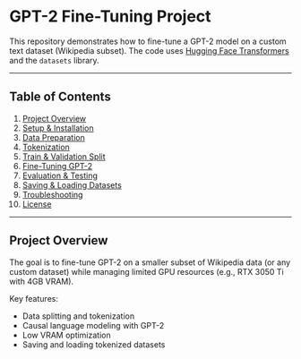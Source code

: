 # GPT-2 Fine-Tuning Project

This repository demonstrates how to fine-tune a GPT-2 model on a custom text dataset (Wikipedia subset). The code uses [Hugging Face Transformers](https://github.com/huggingface/transformers) and the `datasets` library.

---

## Table of Contents
1. [Project Overview](#project-overview)
2. [Setup & Installation](#setup--installation)
3. [Data Preparation](#data-preparation)
4. [Tokenization](#tokenization)
5. [Train & Validation Split](#train--validation-split)
6. [Fine-Tuning GPT-2](#fine-tuning-gpt-2)
7. [Evaluation & Testing](#evaluation--testing)
8. [Saving & Loading Datasets](#saving--loading-datasets)
9. [Troubleshooting](#troubleshooting)
10. [License](#license)

---

## Project Overview
The goal is to fine-tune GPT-2 on a smaller subset of Wikipedia data (or any custom dataset) while managing limited GPU resources (e.g., RTX 3050 Ti with 4GB VRAM).

Key features:
- Data splitting and tokenization
- Causal language modeling with GPT-2
- Low VRAM optimization
- Saving and loading tokenized datasets
